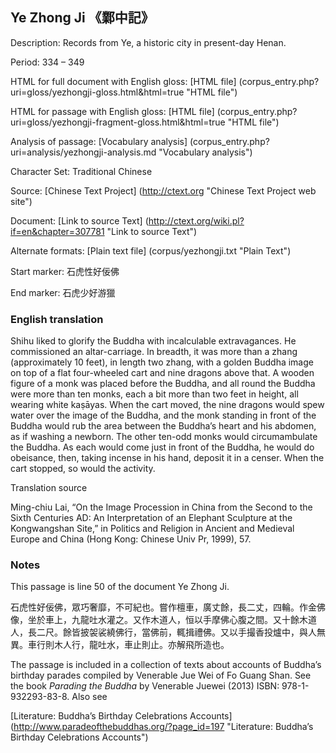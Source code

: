 ##  Ye Zhong Ji 《鄴中記》

Description: Records from Ye, a historic city in present-day Henan.

Period: 334 – 349

HTML for full document with English gloss: [HTML file] (corpus_entry.php?uri=gloss/yezhongji-gloss.html&html=true "HTML file")

HTML for passage with English gloss: [HTML file] (corpus_entry.php?uri=gloss/yezhongji-fragment-gloss.html&html=true "HTML file")

Analysis of passage: [Vocabulary analysis] (corpus_entry.php?uri=analysis/yezhongji-analysis.md "Vocabulary analysis")

Character Set: Traditional Chinese

Source: [Chinese Text Project] (http://ctext.org "Chinese Text Project web site")

Document: [Link to source Text] (http://ctext.org/wiki.pl?if=en&chapter=307781 "Link to source Text")

Alternate formats: [Plain text file] (corpus/yezhongji.txt "Plain Text")

Start marker: 石虎性好佞佛

End marker: 石虎少好游獵

### English translation

Shihu liked to glorify the Buddha with incalculable extravagances. He commissioned an altar-carriage. In breadth, it was more than a zhang (approximately 10 feet), in length two zhang, with a golden Buddha image on top of a flat four-wheeled cart and nine dragons above that. A wooden figure of a monk was placed before the Buddha, and all round the Buddha were more than ten monks, each a bit more than two feet in height, all wearing white kaṣāyas. When the cart moved, the nine dragons would spew water over the image of the Buddha, and the monk standing in front of the Buddha would rub the area between the Buddha’s heart and his abdomen, as if washing a newborn. The other ten-odd monks would circumambulate the Buddha. As each would come just in front of the Buddha, he would do obeisance, then, taking incense in his hand, deposit it in a censer. When the cart stopped, so would the activity.

Translation source

Ming-chiu Lai, “On the Image Procession in China from the Second to the Sixth Centuries AD: An Interpretation of an Elephant Sculpture at the Kongwangshan Site,” in Politics and Religion in Ancient and Medieval Europe and China (Hong Kong: Chinese Univ Pr, 1999), 57.

### Notes

This passage is line 50 of the document Ye Zhong Ji.

石虎性好佞佛，眾巧奢靡，不可紀也。嘗作檀車，廣丈餘，長二丈，四輪。作金佛像，坐於車上，九龍吐水灌之。又作木道人，恒以手摩佛心腹之間。又十餘木道人，長二尺。餘皆披袈裟繞佛行，當佛前，輒揖禮佛。又以手撮香投爐中，與人無異。車行則木人行，龍吐水，車止則止。亦解飛所造也。

The passage is included in a collection of texts about accounts of Buddha’s birthday parades compiled by Venerable Jue Wei of Fo Guang Shan. See the book <em>Parading the Buddha</em> by  Venerable Juewei (2013) ISBN: 978-1-932293-83-8. Also see

[Literature: Buddha’s Birthday Celebrations Accounts] (http://www.paradeofthebuddhas.org/?page_id=197 "Literature: Buddha’s Birthday Celebrations Accounts")

